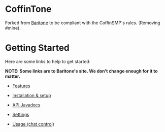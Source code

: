 # CoffinTone

Forked from [Baritone](https://github.com/cabaletta/baritone) to be compliant with the CoffinSMP's rules. (Removing #mine).

# Getting Started

Here are some links to help to get started:

**NOTE: Some links are to Baritone's site. We don't change enough for it to matter.**

- [Features](FEATURES.md)

- [Installation & setup](SETUP.md)

- [API Javadocs](https://baritone.leijurv.com/)

- [Settings](https://baritone.leijurv.com/baritone/api/Settings.html#field.detail)

- [Usage (chat control)](USAGE.md)
